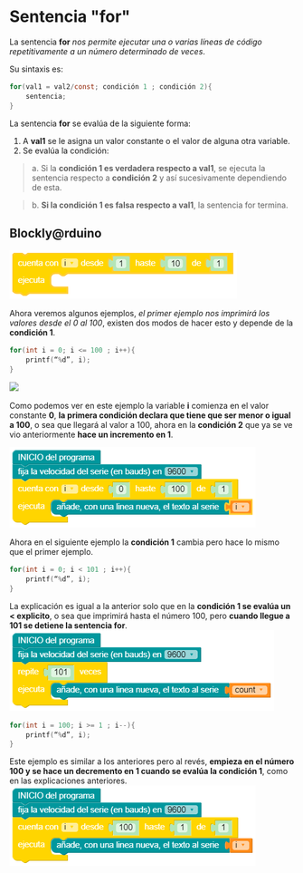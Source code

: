 # Sentencia "for"

La sentencia **for** _nos permite ejecutar una o varias líneas de código repetitivamente a un número determinado de veces_. 

Su sintaxis es:
```c
for(val1 = val2/const; condición 1 ; condición 2){
	sentencia;
}
```
La sentencia **for** se evalúa de la siguiente forma:
1. A **val1** se le asigna un valor constante o el valor de alguna otra variable.
2. Se evalúa la condición:
>a. Si la **condición 1 es verdadera respecto a val1**, se ejecuta la sentencia respecto a **condición 2** y así sucesivamente dependiendo de esta.

>b. **Si la condición 1 es falsa respecto a val1**, la sentencia for termina.

## Blockly@rduino
![](https://github.com/Ezzzzzzzzzzzzzz/CursoRoboticaAplicada/blob/master/Sentencias/capture1604427641487.png)

Ahora veremos algunos ejemplos, _el primer ejemplo nos imprimirá los valores desde el 0 al 100_, existen dos modos de hacer esto y depende de la **condición 1**.
```c 
for(int i = 0; i <= 100 ; i++){
	printf(“%d”, i);
}
```
![](https://www.okpedia.it/data/okpedia/algoritmo-funzione-for-linguaggio-c.gif)

Como podemos ver en este ejemplo la variable **i** comienza en el valor constante **0**, **la primera condición declara que tiene que ser menor o igual a 100**, o sea que llegará al valor a 100, ahora en la **condición 2** que ya se ve vio anteriormente **hace un incremento en 1**. 

![](https://github.com/Ezzzzzzzzzzzzzz/CursoRoboticaAplicada/blob/master/Sentencias/capture1604427812445.png)

Ahora en el siguiente ejemplo la **condición 1** cambia pero hace lo mismo que el primer ejemplo.
```c
for(int i = 0; i < 101 ; i++){
	printf(“%d”, i);
}
```
La explicación es igual a la anterior solo que en la **condición 1 se evalúa un < explicito**, o sea que imprimirá hasta el número 100, pero **cuando llegue a 101 se detiene la sentencia for**.
![](https://github.com/Ezzzzzzzzzzzzzz/CursoRoboticaAplicada/blob/master/Sentencias/capture1604427906155.png)

```c 
for(int i = 100; i >= 1 ; i--){
	printf(“%d”, i);
}
```
Este ejemplo es similar a los anteriores pero al revés, **empieza en el número 100 y se hace un decremento en 1 cuando se evalúa la condición 1**, como en las explicaciones anteriores.
![](https://github.com/Ezzzzzzzzzzzzzz/CursoRoboticaAplicada/blob/master/Sentencias/capture1604427941534.png)
<!--stackedit_data:
eyJoaXN0b3J5IjpbMTQyNzYwODY2NywtNDcwNDM5MTMwLC0yMD
k4NDE3NzAyLC0xOTI1ODMxMTYwLDQ3OTI4NTc4NSwtMzY5MjMz
NzIyLC0xODUxNjk5Mjc2XX0=
-->